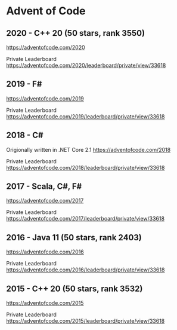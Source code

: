 # Advent of Code
## 2020 - C++ 20 (50 stars, rank 3550)
https://adventofcode.com/2020

Private Leaderboard
https://adventofcode.com/2020/leaderboard/private/view/33618

## 2019 - F#
https://adventofcode.com/2019

Private Leaderboard
https://adventofcode.com/2019/leaderboard/private/view/33618

## 2018 - C#
Origionally written in .NET Core 2.1
https://adventofcode.com/2018

Private Leaderboard
https://adventofcode.com/2018/leaderboard/private/view/33618

## 2017 - Scala, C#, F#
https://adventofcode.com/2017

Private Leaderboard
https://adventofcode.com/2017/leaderboard/private/view/33618

## 2016 - Java 11 (50 stars, rank 2403)
https://adventofcode.com/2016

Private Leaderboard
https://adventofcode.com/2016/leaderboard/private/view/33618

## 2015 - C++ 20 (50 stars, rank 3532)
https://adventofcode.com/2015

Private Leaderboard
https://adventofcode.com/2015/leaderboard/private/view/33618